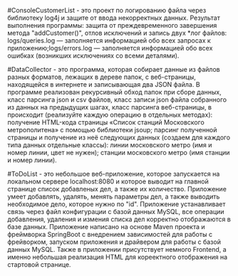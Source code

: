 #ConsoleCustomerList - это проект по логированию файла через библиотеку log4j и защите от ввода некорректных данных. Результат выполнения программы: защита от преждевременного завершения метода "addCustomer()", отлов исключений и запись двух *лог файлов: logs/queries.log — заполняется информацией обо всех запросах к приложению;logs/errors.log — заполняется информацией обо всех ошибках (возникших исключениях со всеми деталями).

#DataCollector - это программа, которая собирает данные из файлов разных форматов, лежащих в дереве папок, с веб-страницы, находящейся в интернете и записывающая два JSON файла. В программе реализован рекурсивный обход папок при сборе данных, класс парсинга json и csv файлов, класс записи json файла собранного из данных на предыдущих шагах, класс парсинга веб-страницы, в происходит (реализуйте каждую операцию в отдельных методах):
получение HTML-кода страницы «Список станций Московского метрополитена» с помощью библиотеки jsoup; парсинг полученной страницы и получение из неё следующих данных (создаем для каждого типа данных отдельные классы): линии московского метро (имя и номер линии, цвет не нужен); станции московского метро (имя станции и номер линии).

#ToDoList - это небольшое веб-приложение, которое запускается на локальном сервере localhost:8080 и которое выводит на главной странице список добавленых дел, а также их количество. Приложение умеет добавлять, удалять, менять параметры дел, а также выводить необходимое дело, которое нужно по "id". Приложение устанавливает связь через файл конфигурации с базой данных MySQL, все операции добавления, удаления и измения списка дел корректно отображаются в базе данных. Приложение написано на основе Maven проекта и фреймворка SpringBoot с внедрением зависимостей для работы с фрейворком, запуском приложения и драйвером для работы с базой данных MySQL. Также в приложении присутствует немного Frontend, а именно небольшая реализация HTML для кореектного отображения на стартовой странице.
